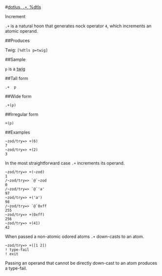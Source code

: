#[dotlus, `.+`, %dtls](#dtls)

Increment

`.+` is a natural hoon that generates nock operator `4`, which increments an atomic operand.

##Produces

Twig: `[%dtls p=twig]`

##Sample

`p` is a [twig]()

##Tall form

    .+  p

##Wide form

    .+(p)

##Irregular form

    +(p)

##Examples


    ~zod/try=> +(6)
    7
    ~zod/try=> +(2)
    3

In the most straightforward case `.+` increments its operand.

    ~zod/try=> +(~zod)
    1
    /~zod/try=> `@`~zod
    0
    /~zod/try=> `@`'a'
    97    
    ~zod/try=> +('a')
    98
    /~zod/try=> `@`0xff
    255    
    ~zod/try=> +(0xff)
    256
    ~zod/try=> +(41)
    42

When passed a non-atomic odored atoms `.+` down-casts to an atom. 

    ~zod/try=> +([1 2])
    ! type-fail
    ! exit

Passing an operand that cannot be directly down-cast to an atom produces a type-fail.